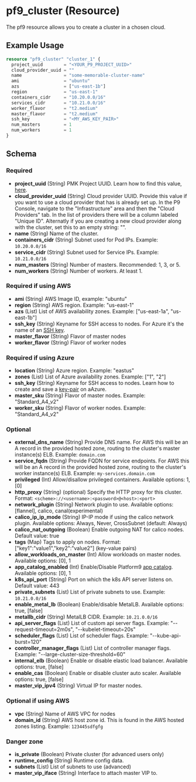 # pf9_cluster (Resource)

The pf9 resource allows you to create a cluster in a chosen cloud.

## Example Usage

```terraform
resource "pf9_cluster" "cluster_1" {
  project_uuid        = "<YOUR_P9_PROJECT_UUID>"
  cloud_provider_uuid = ""
  name                = "some-memorable-cluster-name"
  ami                 = "ubuntu"
  azs                 = ["us-east-1b"]
  region              = "us-east-1"
  containers_cidr     = "10.20.0.0/16"
  services_cidr       = "10.21.0.0/16"
  worker_flavor       = "t2.medium"
  master_flavor       = "t2.medium"
  ssh_key             = "<MY_AWS_KEY_PAIR>"
  num_masters         = 1
  num_workers         = 1
}
```

## Schema

### Required

- **project_uuid** (String) PMK Project UUID. Learn how to find this value, [here](https://platform9.com/docs/kubernetes/introduction-to-platform9-uuid#tenants--project-uuid).
- **cloud_provider_uuid** (String) Cloud provider UUID. Provide this value if you want to use a cloud provider that has is already set up. In the P9 Console, navigate to the "Infrastructure" area and then the "Cloud Providers" tab. In the list of providers there will be a column labeled "Unique ID". Alternatly if you are creating a new cloud provider along with the cluster, set this to an empty string: "".
- **name** (String) Name of the cluster.
- **containers_cidr** (String) Subnet used for Pod IPs. Example: `10.20.0.0/16`
- **service_cidr** (String) Subnet used for Service IPs. Example: `10.21.0.0/16`
- **num_masters** (String) Number of masters. Recommended: 1, 3, or 5.
- **num_workers** (String) Number of workers. At least 1.

### Required if using AWS

- **ami** (String) AWS Image ID, example: "ubuntu"
- **region** (String) AWS region. Example: "us-east-1"
- **azs** (List) List of AWS availability zones. Example: ["us-east-1a", "us-east-1b"]
- **ssh_key** (String) Keyname for SSH access to nodes. For Azure it's the name of an [SSH key](https://docs.microsoft.com/en-us/azure/virtual-machines/ssh-keys-portal).
- **master_flavor** (String) Flavor of master nodes
- **worker_flavor** (String) Flavor of worker nodes

### Required if using Azure

- **location** (String) Azure region. Example: "eastus"
- **zones** (List) List of Azure availability zones. Example: ["1", "2"]
- **ssh_key** (String) Keyname for SSH access to nodes. Learn how to create and save a [key-pair](https://docs.microsoft.com/en-us/azure/virtual-machines/ssh-keys-portal) on aAzure.
- **master_sku** (String) Flavor of master nodes. Example: "Standard_A4_v2"
- **worker_sku** (String) Flavor of worker nodes. Example: "Standard_A4_v2"

### Optional

- **external_dns_name** (String) Provide DNS name. For AWS this will be an A record in the provided hosted zone, routing to the cluster's master instance(s) ELB. Example: `domain.com`
- **service_fqdn** (String) Provide FQDN for service endpoints. For AWS this will be an A record in the provided hosted zone, routing to the cluster's worker instance(s) ELB. Example: `my-services.domain.com`
- **privileged** (Int) Allow/disallow privileged containers. Available options: 1, [0]
- **http_proxy** (String) (optional) Specify the HTTP proxy for this cluster. Format: `<scheme>://<username>:<password>@<host>:<port>`
- **network_plugin** (String) Network plugin to use. Available options: [flannel], calico, canal(experimental)
- **calico_ip_ip_mode** (String) IP-IP mode if using the calico network plugin. Available options: Always, Never, CrossSubnet (default: Always)
- **calico_nat_outgoing** (Boolean) Enable outgoing NAT for calico nodes. Default value: true
- **tags** (Map) Tags to apply on nodes. Format: ["key1":"value1","key2":"value2"] (key-value pairs)
- **allow_workloads_on_master** (Int) Allow workloads on master nodes. Available options: [0], 1
- **app_catalog_enabled** (Int) Enable/Disable Platform9 [app catalog](https://platform9.com/docs/kubernetes/application-catalog). Available options: [0], 1
- **k8s_api_port** (String) Port on which the k8s API server listens on. Default value: 443
- **private_subnets** (List) List of private subnets to use. Example: `10.21.0.0/16`
- **enable_metal_lb** (Boolean) Enable/disable MetalLB. Available options: true, [false]
- **metallb_cidr** (String) MetalLB CIDR. Example: `10.21.0.0/16`
- **api_server_flags** (List) List of custom api server flags. Example: "--request-timeout=2m0s", "--kubelet-timeout=20s"
- **scheduler_flags** (List) List of scheduler flags. Example: "--kube-api-burst=120"
- **controller_manager_flags** (List) List of controller manager flags. Example: "--large-cluster-size-threshold=60"
- **internal_elb** (Boolean) Enable or disable elastic load balancer. Available options: true, [false]
- **enable_cas** (Boolean) Enable or disable cluster auto scaler. Available options: true, [false]
- **master_vip_ipv4** (String) Virtual IP for master nodes.

### Optional if using AWS

- **vpc** (String) Name of AWS VPC for nodes
- **domain_id** (String) AWS host zone id. This is found in the AWS hosted zones listing. Example: `123445sdfgfg`

### Danger zone

- **is_private** (Boolean) Private cluster (for advanced users only)
- **runtime_config** (String) Runtime config data.
- **subnets** (List) List of subnets to use (advanced)
- **master_vip_iface** (String) Interface to attach master VIP to.
